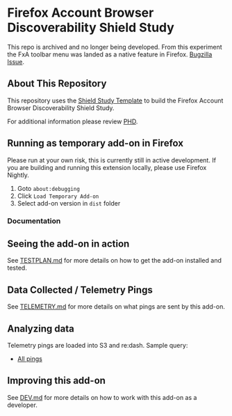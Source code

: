 # Firefox Account Browser Discoverability Shield Study

This repo is archived and no longer being developed. From this experiment the FxA toolbar menu was landed
as a native feature in Firefox. [Bugzilla Issue](https://bugzilla.mozilla.org/show_bug.cgi?id=1524665).

## About This Repository

This repository uses the [Shield Study Template](https://wiki.mozilla.org/Firefox/Shield/Shield_Studies) to build the Firefox
Account Browser Discoverability Shield Study.

For additional information please review [PHD](https://docs.google.com/document/d/129HzVoufID4S2HRKMivXNW6BvlR6lYMa7Nyg-D-ZenA/edit).

## Running as temporary add-on in Firefox

Please run at your own risk, this is currently still in active development.
If you are building and running this extension locally, please use Firefox Nightly.

1. Goto `about:debugging`
2. Click `Load Temporary Add-on`
3. Select add-on version in `dist` folder

### Documentation

## Seeing the add-on in action

See [TESTPLAN.md](./docs/TESTPLAN.md) for more details on how to get the add-on installed and tested.

## Data Collected / Telemetry Pings

See [TELEMETRY.md](./docs/TELEMETRY.md) for more details on what pings are sent by this add-on.

## Analyzing data

Telemetry pings are loaded into S3 and re:dash. Sample query:

- [All pings](https://sql.telemetry.mozilla.org/queries/{#your-id}/source#table)

## Improving this add-on

See [DEV.md](./docs/DEV.md) for more details on how to work with this add-on as a developer.

